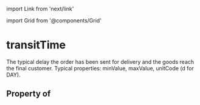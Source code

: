 import Link from 'next/link'
  
import Grid from '@components/Grid'

# transitTime

The typical delay the order has been sent for delivery and the goods reach the final customer. Typical properties: minValue, maxValue, unitCode (d for DAY).

## Property of



